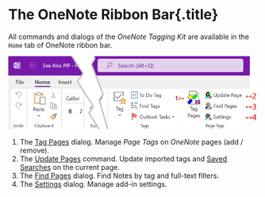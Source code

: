 # The OneNote Ribbon Bar{.title}
    
All commands and dialogs of the _OneNote Tagging Kit_ are available in the
`Home` tab of OneNote ribbon bar.

![Ribbon Bar](images/Ribbon.png)

1. The [Tag Pages](Tagging%20Pages/Tagging%20Pages.md) dialog. Manage _Page Tags_ on
   _OneNote_ pages (add / remove).
2. The [Update Pages](Update.md) command. Update imported tags and [Saved Searches](Search/SavedSearch.md) on the current page.
3. The [Find Pages](Search/Finding%20Notes.md) dialog. Find Notes by tag and full-text filters. 
4. The [Settings](Settings/Manage%20Settings.md) dialog. Manage add-in settings. 
